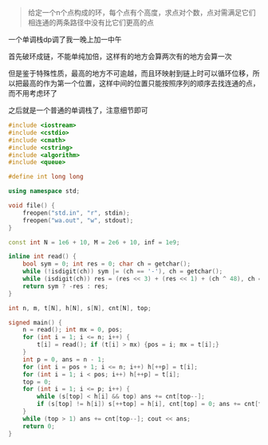 > 给定一个n个点构成的环，每个点有个高度，求点对个数，点对需满足它们相连通的两条路径中没有比它们更高的点

一个单调栈dp调了我一晚上加一中午

首先破环成链，不能单纯加倍，这样有的地方会算两次有的地方会算一次

但是鉴于特殊性质，最高的地方不可逾越，而且环映射到链上时可以循环位移，所以把最高的作为第一个位置，这样中间的位置只能按照序列的顺序去找连通的点，而不用考虑环了

之后就是一个普通的单调栈了，注意细节即可

```cpp
#include <iostream>
#include <cstdio>
#include <cmath>
#include <cstring>
#include <algorithm>
#include <queue>

#define int long long

using namespace std;

void file() {
    freopen("std.in", "r", stdin);
    freopen("wa.out", "w", stdout);
}

const int N = 1e6 + 10, M = 2e6 + 10, inf = 1e9;

inline int read() {
    bool sym = 0; int res = 0; char ch = getchar();
    while (!isdigit(ch)) sym |= (ch == '-'), ch = getchar();
    while (isdigit(ch)) res = (res << 3) + (res << 1) + (ch ^ 48), ch = getchar();
    return sym ? -res : res;
}

int n, m, t[N], h[N], s[N], cnt[N], top;

signed main() {
    n = read(); int mx = 0, pos;
    for (int i = 1; i <= n; i++) {
        t[i] = read(); if (t[i] > mx) {pos = i; mx = t[i];}
    }
    int p = 0, ans = n - 1;
    for (int i = pos + 1; i <= n; i++) h[++p] = t[i];
    for (int i = 1; i < pos; i++) h[++p] = t[i];
    top = 0;
    for (int i = 1; i <= p; i++) {
        while (s[top] < h[i] && top) ans += cnt[top--];
        if (s[top] != h[i]) s[++top] = h[i], cnt[top] = 0; ans += cnt[top]++;
    }
    while (top > 1) ans += cnt[top--]; cout << ans;
    return 0;
}
```

